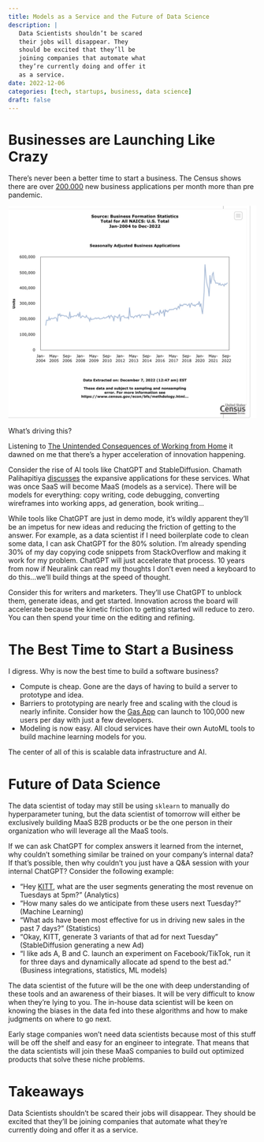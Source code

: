 ```yaml
---
title: Models as a Service and the Future of Data Science
description: |
   Data Scientists shouldn’t be scared
   their jobs will disappear. They
   should be excited that they’ll be
   joining companies that automate what
   they’re currently doing and offer it
   as a service. 
date: 2022-12-06
categories: [tech, startups, business, data science]
draft: false
---
```


# Businesses are Launching Like Crazy

There’s never been a better time to start a business. The Census shows there are over [200,000](https://www.census.gov/econ/currentdata/?programCode=BFS&startYear=2004&endYear=2022&categories%5B%5D=TOTAL&dataType=BA_BA&geoLevel=US&adjusted=1&notAdjusted=1&errorData=0) new business applications per month more than pre pandemic. 

![](photo.jpeg)

What’s driving this?

Listening to [The Unintended Consequences of Working from Home](https://podcasts.apple.com/us/podcast/freakonomics-radio/id354668519?i=1000584035729) it dawned on me that there’s a hyper acceleration of innovation happening.

Consider the rise of AI tools like ChatGPT and StableDiffusion. Chamath Palihapitiya [discusses](https://podcasts.apple.com/us/podcast/all-in-with-chamath-jason-sacks-friedberg/id1502871393?i=1000588602549) the expansive applications for these services. What was once SaaS will become MaaS (models as a service).  There will be models for everything: copy writing, code debugging, converting wireframes into working apps, ad generation, book writing…

While tools like ChatGPT are just in demo mode, it’s wildly apparent they’ll be an impetus for new ideas and reducing the friction of getting to the answer. For example, as a data scientist if I need boilerplate code to clean some data, I can ask ChatGPT for the 80% solution. I’m already spending 30% of my day copying code snippets from StackOverflow and making it work for my problem. ChatGPT will just accelerate that process. 10 years from now if Neuralink can read my thoughts I don’t even need a keyboard to do this…we’ll build things at the speed of thought. 

Consider this for writers and marketers. They’ll use ChatGPT to unblock them, generate ideas, and get started. Innovation across the board will accelerate because the kinetic friction to getting started will reduce to zero. You can then spend your time on the editing and refining. 

# The Best Time to Start a Business

I digress. Why is now the best time to build a software business?

* Compute is cheap. Gone are the days of having to build a server to prototype and idea. 
* Barriers to prototyping are nearly free and scaling with the cloud is nearly infinite. Consider how the [Gas App](https://www.bloomberg.com/news/newsletters/2022-10-21/is-the-gas-app-free-new-social-network-is-a-hit-in-high-schools) can launch to 100,000 new users per day with just a few developers. 
* Modeling is now easy. All cloud services have their own AutoML tools to build machine learning models for you.

The center of all of this is scalable data infrastructure and AI. 

# Future of Data Science

The data scientist of today may still be using `sklearn` to manually do hyperparameter tuning, but the data scientist of tomorrow will either be exclusively building MaaS B2B products or be the one person in their organization who will leverage all the MaaS tools. 

If we can ask ChatGPT for complex answers it learned from the internet, why couldn’t something similar be trained on your company’s internal data? If that’s possible, then why couldn’t you just have a Q&A session with your internal ChatGPT? Consider the following example:

* “Hey [KITT](https://en.wikipedia.org/wiki/KITT), what are the user segments generating the most revenue on Tuesdays at 5pm?” (Analytics) 
* “How many sales do we anticipate from these users next Tuesday?” (Machine Learning) 
* “What ads have been most effective for us in driving new sales in the past 7 days?” (Statistics)
* “Okay, KITT, generate 3 variants of that ad for next Tuesday” (StableDiffusion generating a new Ad)
* “I like ads A, B and C. launch an experiment on Facebook/TikTok, run it for three days and dynamically allocate ad spend to the best ad.” (Business integrations, statistics, ML models)

The data scientist of the future will be the one with deep understanding of these tools and an awareness of their biases. It will be very difficult to know when they’re lying to you. The in-house data scientist will be keen on knowing the biases in the data fed into these algorithms and how to make judgments on where to go next. 

Early stage companies won’t need data scientists because most of this stuff will be off the shelf and easy for an engineer to integrate. That means that the data scientists will join these MaaS companies to build out optimized products that solve these niche problems. 


# Takeaways

Data Scientists shouldn’t be scared their jobs will disappear. They should be excited that they’ll be joining companies that automate what they’re currently doing and offer it as a service. 

